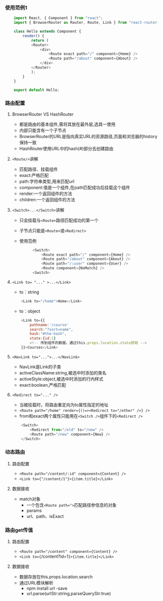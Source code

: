 
### 使用范例1
```javascript
    import React, { Component } from "react";
    import { BrowserRouter as Router, Route, Link } from "react-router-dom";

    class Hello extends Component {
        render() {
            return (
            <Router>
                <div>
                    <Route exact path="/" component={Home} />
                    <Route path="/about" component={About} />
                </div>
            </Router>
            );
        }
    }

    export default Hello;

```

### 路由配置

1. BrowserRouter VS HashRouter
    - 都是路由的基本组件,需将其放在最外层,选其一使用
    - 内部只能含有一个子节点
    - BrowserRouter的URL是指向真实URL的资源路径,页面和浏览器的history保持一致
    - HashRouter使用URL中的hash(#)部分去创建路由
  

2.  `<Route/>`讲解
    - 匹配路径、挂载组件
    - exact:严格匹配
    - path:字符串类型,用来匹配url
    - component:值是一个组件,在path匹配成功后挂载这个组件
    - render:一个返回组件的方法
    - children:一个返回组件的方法

3. `<Switch>...</Switch>`讲解
    -  只会挂载与`<Route>`路径匹配成功的第一个 
    -  子节点只能是`<Route>`或`<Redirect>`
    -  使用范例


          ```javascript
                <Switch>
                    <Route exact path="/" component={Home} />
                    <Route path="/about" component={About} />
                    <Route path="/:user" component={User} />
                    <Route component={NoMatch} />
                <Switch>
        ```
4. `<Link to= "..." >...</Link>`
    - to：string

    ```javascript
        <Link to="/home">Home</Link>
    ```

    - to：object

    ```javascript
        <Link to={{
            pathname:'/course'
            search:"?sort=name",
            hash:"#the-hash",
            state:{id:1}
            <!-- 传到组件的数据，通过this.props.location.state获取 -->
        }}>Courses</Link>
    ```

5. `<NavLink to="...">...</NavLink>`

    - NavLink是Link的子类
    - activeClassName:string,被选中时添加的类名
    - activeStyle:object,被选中时添加的行内样式
    - exact:boolean,严格匹配

6. `<Redirect to="..." />`

    - 当被挂载时，将路由重定向为to属性指定的地址
    - `<Route path="/home" render={()=><Redirect to="/other" />} />`
    - from和exact两个属性只能用在`<Switch />`组件下的`<Redirect />`


    ```javascript
        <Switch>
            <Redirect from="/old" to="/new" />        
            <Route path="/new" component={New} />
        </Switch>
    ```

### 动态路由

1. 路由配置
   - `<Route path="/content/:id" component={Content} />`
   - `<Link to={"/content/1"}>{item.title}</Link>`

2. 数据接收
   - match对象
     - 一个包含`<Route path=">`匹配路径参信息的对象
     - params
     - url、path、isExact

### 路由get传值

1. 路由配置
     - `<Route path="/content" component={Content} />`
     - `<Link to={`/content?id=1`}>{item.title}</Link>`

2. 数据接收
     - 数据存放在this.props.location.search
     - 通过URL模块解析
       - npm install url -save
       - url.parse(urlStr:string,parseQueryStr:true) 